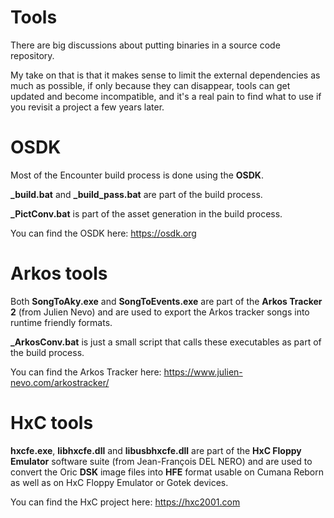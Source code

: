# Tools

There are big discussions about putting binaries in a source code repository.

My take on that is that it makes sense to limit the external dependencies as much as possible, if only because they can disappear, tools can get updated and become incompatible, and it's a real pain to find what to use if you revisit a project a few years later.

# OSDK 
Most of the Encounter build process is done using the **OSDK**.

**_build.bat** and **_build_pass.bat** are part of the build process.

**_PictConv.bat** is part of the asset generation in the build process.

You can find the OSDK here: https://osdk.org


# Arkos tools
Both **SongToAky.exe** and **SongToEvents.exe** are part of the **Arkos Tracker 2** (from Julien Nevo) and are used to export the Arkos tracker songs into runtime friendly formats.

**_ArkosConv.bat** is just a small script that calls these executables as part of the build process.

You can find the Arkos Tracker here: https://www.julien-nevo.com/arkostracker/


# HxC tools

**hxcfe.exe**, **libhxcfe.dll** and **libusbhxcfe.dll** are part of the **HxC Floppy Emulator** software suite (from Jean-François DEL NERO) and are used to convert the Oric **DSK** image files into **HFE** format usable on Cumana Reborn as well as on HxC Floppy Emulator or Gotek devices.

You can find the HxC project here: https://hxc2001.com

